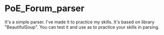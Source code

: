 # PoE_Forum_parser
It's a simple parser. I've made it to practice my skills. It's based on library "BeautifulSoup". You can test it and use as to practice your skills in parsing.  
